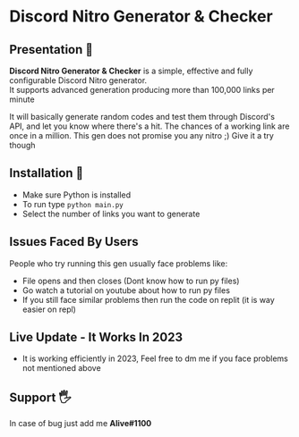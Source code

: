 # Discord Nitro Generator & Checker

## Presentation 📖
**Discord Nitro Generator & Checker** is a simple, effective and fully configurable Discord Nitro generator.  
It supports advanced generation producing more than 100,000 links per minute

It will basically generate random codes and test them through Discord's API, and let you know where there's a hit.
The chances of a working link are once in a million. This gen does not promise you any nitro ;) Give it a try though

## Installation 💾

- Make sure Python is installed
- To run type `python main.py`
- Select the number of links you want to generate

## Issues Faced By Users
People who try running this gen usually face problems like:
- File opens and then closes (Dont know how to run py files)
- Go watch a tutorial on youtube about how to run py files
- If you still face similar problems then run the code on replit (it is way easier on repl)

## Live Update - It Works In 2023
- It is working efficiently in 2023, Feel free to dm me if you face problems not mentioned above

## Support 🖐
In case of bug just add me **Alive#1100**
